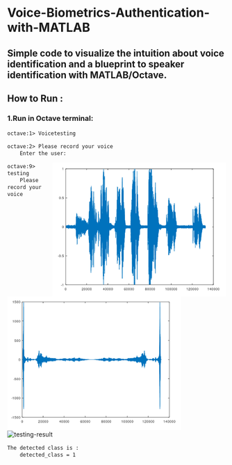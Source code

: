 # Voice-Biometrics-Authentication-with-MATLAB
Simple code to visualize the intuition about voice identification and a blueprint to speaker identification with MATLAB/Octave.
---
## How to Run :
 ### 1.Run in Octave terminal:
  ```
  octave:1> Voicetesting 
  ```
  ```
  octave:2> Please record your voice
      Enter the user:
  ```
 <img src="https://github.com/dz07/Voice-Biometrics-Authentication-with-MATLAB/blob/master/Soundcap.PNG" width="400" img align="right" title="Sound representation">
<img src="https://github.com/dz07/Voice-Biometrics-Authentication-with-MATLAB/blob/master/FFTcap.PNG" width="400" img align="left" title="FFT plot function">
  
  ```
  octave:9> testing
      Please record your voice
  ```
  
  <img src="https://github.com/dz07/Voice-Biometrics-Authentication-with-MATLAB/blob/master/result.PNG"  img align="center" title="testing-result">
  
  ```
  The detected class is :
      detected_class = 1
  ```
